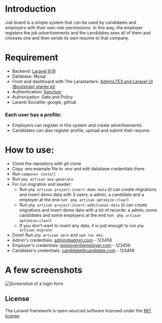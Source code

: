 # Introduction

Job board is a simple system that can be used by candidates and employers with their own role-permissions.
In this way, the employer registers the job advertisements and the candidates sees all of them and chooses one and then sends its own resume to that company.

# Requirement
- Backend: [Laravel 9.19](https://laravel.com/docs/9.x/installation)
- Database: Mysql
- Front and dashboard with The Larastarters: [AdminLTE3 and Laravel UI (Bootstrap) starter kit](https://github.com/LaravelDaily/Larastarters) 
- Authentication: [Sanctum](https://laravel.com/docs/9.x/sanctum)
- Authorization: Gate and Policy
- Laravel Socialite: google, github 


### Each user has a profile:
- Employers can register in this system and create advertisements.
- Candidates can also register profile, upload and submit their resume.


# How to use:
- Clone the repository with git clone
- Copy .env.example file to .env and edit database credentials there
- Run ```composer install```
- Run ```php artisan key:generate```
- For run migration and seeder:
    - Run ```php artisan project:insert-demo-data``` (it can create migrations and insert demo data with 3 users: a admin, a candidate and a employer at the end run ``` php artisan optimize:clear```)
    - Run ```php artisan project:insert-additional-data``` (it can create migrations and insert demo data with a lot of records: a admin, some candidates and some employers at the end run ``` php artisan optimize:clear```)
    - If you don't want to insert any data, it is just enough to run  ```php artisan migrate ```
- Done! Run ```php artisan serv``` and ```npm run dev```.
- Admin's credentials: admin@admin.com - 123456
- Employer's credentials: employer@employer.com - 123456
- Candidate's credentials: candidate@candidate.com - 123456

# A few screenshots
![Screenshot of a login form](https://ibb.co/LNrLx4r)


## License

The Laravel framework is open-sourced software licensed under the [MIT license](https://opensource.org/licenses/MIT).
